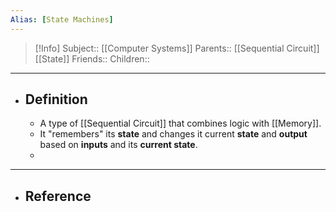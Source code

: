```yaml
---
Alias: [State Machines]
---
```

> [!Info]
> Subject:: [[Computer Systems]]
> Parents:: [[Sequential Circuit]] [[State]]
> Friends:: 
> Children:: 
---
- ## Definition
	- A type of [[Sequential Circuit]] that combines logic with [[Memory]].
	- It "remembers" its **state** and changes it current **state** and **output** based on **inputs** and its **current state**.
	- 
---
- ## Reference